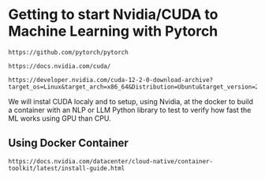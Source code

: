# Getting to start Nvidia/CUDA to Machine Learning with Pytorch

    https://github.com/pytorch/pytorch

    https://docs.nvidia.com/cuda/

    https://developer.nvidia.com/cuda-12-2-0-download-archive?target_os=Linux&target_arch=x86_64&Distribution=Ubuntu&target_version=22.04&target_type=deb_local

We will instal CUDA localy and to setup, using Nvidia, at the docker to build a container with an NLP or LLM Python library to test to verify how fast the ML works using GPU than CPU.

## Using Docker Container

    https://docs.nvidia.com/datacenter/cloud-native/container-toolkit/latest/install-guide.html
